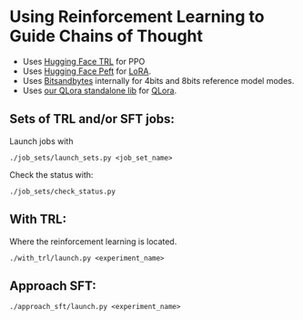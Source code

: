 # Using Reinforcement Learning to Guide Chains of Thought
- Uses [Hugging Face TRL](https://github.com/lvwerra/trl) for PPO
- Uses [Hugging Face Peft](https://github.com/huggingface/peft) for [LoRA](https://arxiv.org/abs/2106.09685).
- Uses [Bitsandbytes](https://github.com/TimDettmers/bitsandbytes) internally for 4bits and 8bits reference model modes.
- Uses [our QLora standalone lib](https://github.com/JulesGM/peft_qlora) for [QLora](https://arxiv.org/abs/2305.14314).


## Sets of TRL and/or SFT jobs:
Launch jobs with

    ./job_sets/launch_sets.py <job_set_name>   

Check the status with:

    ./job_sets/check_status.py

## With TRL:
Where the reinforcement learning is located.

    ./with_trl/launch.py <experiment_name>

## Approach SFT:

    ./approach_sft/launch.py <experiment_name>

